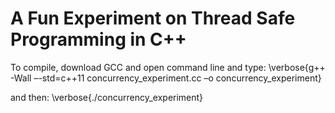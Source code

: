 # A Fun Experiment on Thread Safe Programming in C++
To compile, download GCC and open command line and type:
\verbose{g++ -Wall –-std=c++11 concurrency_experiment.cc –o concurrency_experiment}

and then:
\verbose{./concurrency_experiment}
